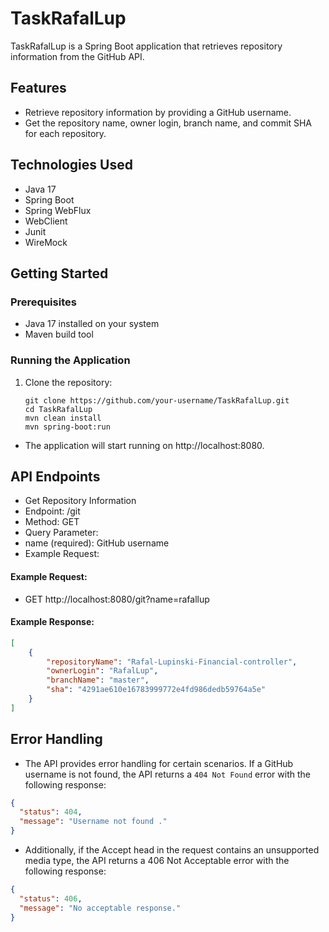 # TaskRafalLup

TaskRafalLup is a Spring Boot application that retrieves repository information from the GitHub API.

## Features

- Retrieve repository information by providing a GitHub username.
- Get the repository name, owner login, branch name, and commit SHA for each repository.

## Technologies Used

- Java 17
- Spring Boot
- Spring WebFlux
- WebClient
- Junit
- WireMock

## Getting Started

### Prerequisites

- Java 17 installed on your system
- Maven build tool

### Running the Application

1. Clone the repository:

   ```shell
   git clone https://github.com/your-username/TaskRafalLup.git
   cd TaskRafalLup
   mvn clean install
   mvn spring-boot:run
   ```
 - The application will start running on http://localhost:8080.

## API Endpoints

- Get Repository Information
- Endpoint: /git
- Method: GET
- Query Parameter:
- name (required): GitHub username
- Example Request:

#### Example Request:

- GET http://localhost:8080/git?name=rafallup

#### Example Response:
```json
[
    {
        "repositoryName": "Rafal-Lupinski-Financial-controller",
        "ownerLogin": "RafalLup",
        "branchName": "master",
        "sha": "4291ae610e16783999772e4fd986dedb59764a5e"
    }
]
```

## Error Handling

- The API provides error handling for certain scenarios. If a GitHub username is not found, the API returns
  a `404 Not Found` error with the following response:

```json
{
  "status": 404,
  "message": "Username not found ."
}
```

- Additionally, if the Accept head in the request contains an unsupported media type, the API returns a 406 Not
  Acceptable error with the following response:

```json
{
  "status": 406,
  "message": "No acceptable response."
}
```